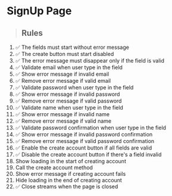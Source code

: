 # SignUp Page

> ## Rules
1. ✅ The fields must start without error message
2. ✅ The create button must start disabled
3. ✅ The error message must disappear only if the field is valid
4. ✅ Validate email when user type in the field
5. ✅ Show error message if invalid email
6. ✅ Remove error message if valid email
7. ✅ Validate password when user type in the field
8. ✅ Show error message if invalid password
9. ✅ Remove error message if valid password
10. ✅ Validate name when user type in the field
11. ✅ Show error message if invalid name
12. ✅ Remove error message if valid name
13. ✅ Validate password confirmation when user type in the field
14. ✅ Show error message if invalid password confirmation
15. ✅ Remove error message if valid password confirmation
16. ✅ Enable the create account button if all fields are valid
17. ✅ Disable the create account button if there's a field invalid
18. Show loading in the start of creating account
19. Call the create account method
20. Show error message if creating account fails
21. Hide loading in the end of creating account
22. ✅ Close streams when the page is closed